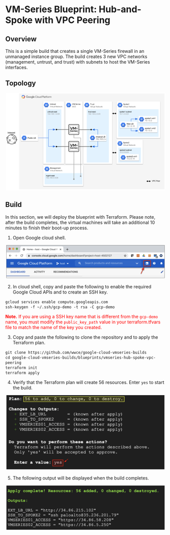 # VM-Series Blueprint: Hub-and-Spoke with VPC Peering

## Overview

This is a simple build that creates a single VM-Series firewall in an unmanaged instance group.  The build creates 3 new VPC networks (management, untrust, and trust) with subnets to host the VM-Series interfaces. 


## Topology

<p align="center">
    <img src="images/image1.png" width="500">
</p>

## Build

In this section, we will deploy the blueprint with Terraform. Please note, after the build completes, the virtual machines will take an additional 10 minutes to finish their boot-up process. 

1. Open Google cloud shell.

<p align="center">
    <img src="images/image2.png" width="500">
</p>

2. In cloud shell, copy and paste the following to enable the required Google Cloud APIs and to create an SSH key.

```
gcloud services enable compute.googleapis.com
ssh-keygen -f ~/.ssh/gcp-demo -t rsa -C gcp-demo
```

<span style="color:red">**Note.** If you are using a SSH key name that is different from the `gcp-demo` name, you must modify the `public_key_path` value in your terraform.tfvars file to match the name of the key you created.</span>

3. Copy and paste the following to clone the repository and to apply the Terraform plan.

```
git clone https://github.com/wwce/google-cloud-vmseries-builds
cd google-cloud-vmseries-builds/blueprints/vmseries-hub-spoke-vpc-peering
terraform init
terraform apply
```

4. Verify that the Terraform plan will create 56 resources. Enter `yes` to start the build.

<p align="center">
    <img src="images/image3.png" width="500">
</p>

5. The following output will be displayed when the build completes.

<p align="center">
    <img src="images/image4.png" width="500">
</p>
